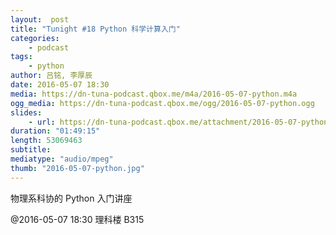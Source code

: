 ```yaml
---
layout:  post
title: "Tunight #18 Python 科学计算入门"
categories:
    - podcast
tags:
    - python
author: 吕铭, 李厚辰
date: 2016-05-07 18:30
media: https://dn-tuna-podcast.qbox.me/m4a/2016-05-07-python.m4a
ogg_media: https://dn-tuna-podcast.qbox.me/ogg/2016-05-07-python.ogg
slides: 
    - url: https://dn-tuna-podcast.qbox.me/attachment/2016-05-07-python.pdf
duration: "01:49:15"
length: 53069463
subtitle: 
mediatype: "audio/mpeg"
thumb: "2016-05-07-python.jpg"
---
```


物理系科协的 Python 入门讲座

@2016-05-07 18:30 理科楼 B315
